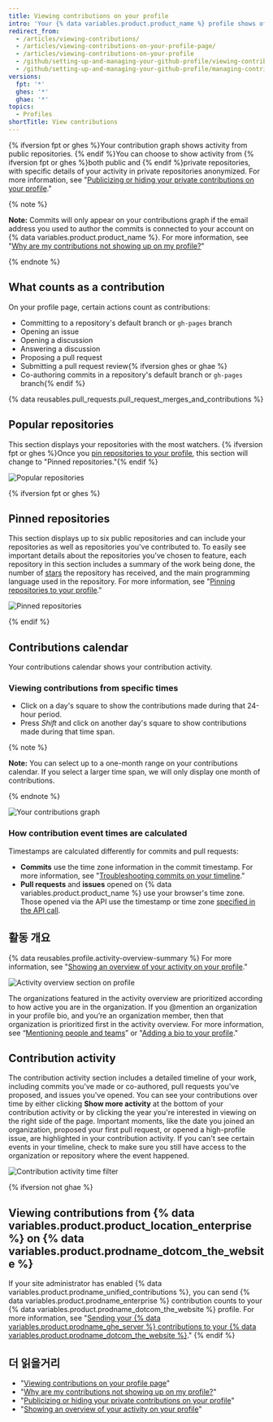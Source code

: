 ```yaml
---
title: Viewing contributions on your profile
intro: 'Your {% data variables.product.product_name %} profile shows off {% ifversion fpt or ghes %}your pinned repositories as well as{% endif %} a graph of your repository contributions over the past year.'
redirect_from:
  - /articles/viewing-contributions/
  - /articles/viewing-contributions-on-your-profile-page/
  - /articles/viewing-contributions-on-your-profile
  - /github/setting-up-and-managing-your-github-profile/viewing-contributions-on-your-profile
  - /github/setting-up-and-managing-your-github-profile/managing-contribution-graphs-on-your-profile/viewing-contributions-on-your-profile
versions:
  fpt: '*'
  ghes: '*'
  ghae: '*'
topics:
  - Profiles
shortTitle: View contributions
---
```


{% ifversion fpt or ghes %}Your contribution graph shows activity from public repositories. {% endif %}You can choose to show activity from {% ifversion fpt or ghes %}both public and {% endif %}private repositories, with specific details of your activity in private repositories anonymized. For more information, see "[Publicizing or hiding your private contributions on your profile](/articles/publicizing-or-hiding-your-private-contributions-on-your-profile)."

{% note %}

**Note:** Commits will only appear on your contributions graph if the email address you used to author the commits is connected to your account on {% data variables.product.product_name %}. For more information, see "[Why are my contributions not showing up on my profile?](/articles/why-are-my-contributions-not-showing-up-on-my-profile#your-local-git-commit-email-isnt-connected-to-your-account)"

{% endnote %}

## What counts as a contribution

On your profile page, certain actions count as contributions:

- Committing to a repository's default branch or `gh-pages` branch
- Opening an issue
- Opening a discussion
- Answering a discussion
- Proposing a pull request
- Submitting a pull request review{% ifversion ghes or ghae %}
- Co-authoring commits in a repository's default branch or `gh-pages` branch{% endif %}

{% data reusables.pull_requests.pull_request_merges_and_contributions %}

## Popular repositories

This section displays your repositories with the most watchers. {% ifversion fpt or ghes %}Once you [pin repositories to your profile](/articles/pinning-repositories-to-your-profile), this section will change to "Pinned repositories."{% endif %}

![Popular repositories](/assets/images/help/profile/profile_popular_repositories.png)

{% ifversion fpt or ghes %}

## Pinned repositories

This section displays up to six public repositories and can include your repositories as well as repositories you've contributed to. To easily see important details about the repositories you've chosen to feature, each repository in this section includes a summary of the work being done, the number of [stars](/articles/saving-repositories-with-stars/) the repository has received, and the main programming language used in the repository. For more information, see "[Pinning repositories to your profile](/articles/pinning-repositories-to-your-profile)."

![Pinned repositories](/assets/images/help/profile/profile_pinned_repositories.png)

{% endif %}

## Contributions calendar

Your contributions calendar shows your contribution activity.

### Viewing contributions from specific times

- Click on a day's square to show the contributions made during that 24-hour period.
- Press *Shift* and click on another day's square to show contributions made during that time span.

{% note %}

**Note:** You can select up to a one-month range on your contributions calendar. If you select a larger time span, we will only display one month of contributions.

{% endnote %}

![Your contributions graph](/assets/images/help/profile/contributions_graph.png)

### How contribution event times are calculated

Timestamps are calculated differently for commits and pull requests:
- **Commits** use the time zone information in the commit timestamp. For more information, see "[Troubleshooting commits on your timeline](/articles/troubleshooting-commits-on-your-timeline)."
- **Pull requests** and **issues** opened on {% data variables.product.product_name %} use your browser's time zone. Those opened via the API use the timestamp or time zone [specified in the API call](https://developer.github.com/changes/2014-03-04-timezone-handling-changes).

## 활동 개요

{% data reusables.profile.activity-overview-summary %} For more information, see "[Showing an overview of your activity on your profile](/articles/showing-an-overview-of-your-activity-on-your-profile)."

![Activity overview section on profile](/assets/images/help/profile/activity-overview-section.png)

The organizations featured in the activity overview are prioritized according to how active you are in the organization. If you @mention an organization in your profile bio, and you’re an organization member, then that organization is prioritized first in the activity overview. For more information, see “[Mentioning people and teams](/articles/basic-writing-and-formatting-syntax/#mentioning-people-and-teams)” or "[Adding a bio to your profile](/articles/adding-a-bio-to-your-profile/)."

## Contribution activity

The contribution activity section includes a detailed timeline of your work, including commits you've made or co-authored, pull requests you've proposed, and issues you've opened. You can see your contributions over time by either clicking **Show more activity** at the bottom of your contribution activity or by clicking the year you're interested in viewing on the right side of the page. Important moments, like the date you joined an organization, proposed your first pull request, or opened a high-profile issue, are highlighted in your contribution activity. If you can't see certain events in your timeline, check to make sure you still have access to the organization or repository where the event happened.

![Contribution activity time filter](/assets/images/help/profile/contributions_activity_time_filter.png)

{% ifversion not ghae %}
## Viewing contributions from {% data variables.product.product_location_enterprise %} on {% data variables.product.prodname_dotcom_the_website %}

If your site administrator has enabled {% data variables.product.prodname_unified_contributions %}, you can send {% data variables.product.prodname_enterprise %} contribution counts to your {% data variables.product.prodname_dotcom_the_website %} profile. For more information, see "[Sending your {% data variables.product.prodname_ghe_server %} contributions to your {% data variables.product.prodname_dotcom_the_website %}](/articles/sending-your-github-enterprise-server-contributions-to-your-github-com-profile)."
{% endif %}

## 더 읽을거리

- "[Viewing contributions on your profile page](/articles/viewing-contributions-on-your-profile-page)"
- "[Why are my contributions not showing up on my profile?](/articles/why-are-my-contributions-not-showing-up-on-my-profile)"
- "[Publicizing or hiding your private contributions on your profile](/articles/publicizing-or-hiding-your-private-contributions-on-your-profile)"
- "[Showing an overview of your activity on your profile](/articles/showing-an-overview-of-your-activity-on-your-profile)"
